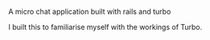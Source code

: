 A micro chat application built with rails and turbo

I built this to familiarise myself with the workings of Turbo.